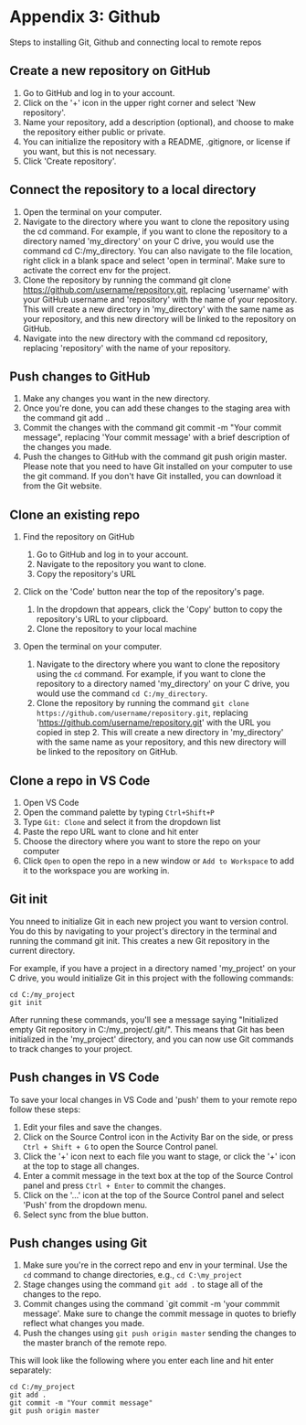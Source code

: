 # Appendix 3: Github
Steps to installing Git, Github and connecting local to remote repos

## Create a new repository on GitHub

1. Go to GitHub and log in to your account.
2. Click on the '+' icon in the upper right corner and select 'New repository'.
3. Name your repository, add a description (optional), and choose to make the repository either public or private.
4. You can initialize the repository with a README, .gitignore, or license if you want, but this is not necessary.
5. Click 'Create repository'.

## Connect the repository to a local directory

1. Open the terminal on your computer.
2. Navigate to the directory where you want to clone the repository using the cd command. For example, if you want to clone the repository to a directory named 'my_directory' on your C drive, you would use the command cd C:/my_directory. You can also navigate to the file location, right click in a blank space and select 'open in terminal'. Make sure to activate the correct env for the project.
3. Clone the repository by running the command git clone https://github.com/username/repository.git, replacing 'username' with your GitHub username and 'repository' with the name of your repository. This will create a new directory in 'my_directory' with the same name as your repository, and this new directory will be linked to the repository on GitHub.
4. Navigate into the new directory with the command cd repository, replacing 'repository' with the name of your repository.

## Push changes to GitHub

1. Make any changes you want in the new directory.
2. Once you're done, you can add these changes to the staging area with the command git add ..
3. Commit the changes with the command git commit -m "Your commit message", replacing 'Your commit message' with a brief description of the changes you made.
4. Push the changes to GitHub with the command git push origin master.
Please note that you need to have Git installed on your computer to use the git command. If you don't have Git installed, you can download it from the Git website.

## Clone an existing repo
1. Find the repository on GitHub
    1. Go to GitHub and log in to your account.
    2. Navigate to the repository you want to clone.
    3. Copy the repository's URL

2. Click on the 'Code' button near the top of the repository's page.
    1. In the dropdown that appears, click the 'Copy' button to copy the repository's URL to your clipboard.
    2. Clone the repository to your local machine

3. Open the terminal on your computer.
    1. Navigate to the directory where you want to clone the repository using the `cd` command. For example, if you want to clone the repository to a directory named 'my_directory' on your C drive, you would use the command `cd C:/my_directory`.
    2. Clone the repository by running the command `git clone https://github.com/username/repository.git`, replacing 'https://github.com/username/repository.git' with the URL you copied in step 2. This will create a new directory in 'my_directory' with the same name as your repository, and this new directory will be linked to the repository on GitHub.

## Clone a repo in VS Code
1. Open VS Code
2. Open the command palette by typing `Ctrl+Shift+P`
3. Type `Git: Clone` and select it from the dropdown list
4. Paste the repo URL want to clone and hit enter
5. Choose the directory where you want to store the repo on your computer
6. Click `Open` to open the repo in a new window or `Add to Workspace` to add it to the workspace you are working in.

## Git init
You nneed to initialize Git in each new project you want to version control. You do this by navigating to your project's directory in the terminal and running the command git init. This creates a new Git repository in the current directory.

For example, if you have a project in a directory named 'my_project' on your C drive, you would initialize Git in this project with the following commands:

```
cd C:/my_project
git init
```
After running these commands, you'll see a message saying "Initialized empty Git repository in C:/my_project/.git/". This means that Git has been initialized in the 'my_project' directory, and you can now use Git commands to track changes to your project.

## Push changes in VS Code
To save your local changes in VS Code and 'push' them to your remote repo follow these steps:
1. Edit your files and save the changes.
2. Click on the Source Control icon in the Activity Bar on the side, or press `Ctrl + Shift + G` to open the Source Control panel.
3. Click the '+' icon next to each file you want to stage, or click the '+' icon at the top to stage all changes.
4. Enter a commit message in the text box at the top of the Source Control panel and press `Ctrl + Enter` to commit the changes.
5. Click on the '...' icon at the top of the Source Control panel and select 'Push' from the dropdown menu.
6. Select sync from the blue button.

## Push changes using Git
1. Make sure you're in the correct repo and env in your terminal. Use the `cd` command to change directories, e.g., `cd C:\my_project`
2. Stage changes using the command `git add .` to stage all of the changes to the repo.
3. Commit changes using the command `git commit -m 'your commmit message'. Make sure to change the commit message in quotes to briefly reflect what changes you made.
4. Push the changes using `git push origin master` sending the changes to the master branch of the remote repo.

This will look like the following where you enter each line and hit enter separately:

```
cd C:/my_project
git add .
git commit -m "Your commit message"
git push origin master
```
